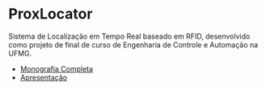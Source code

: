 # ProxLocator

Sistema de Localização em Tempo Real baseado em RFID, desenvolvido como projeto de final de curso de Engenharia de Controle e Automação na UFMG.

- [Monografia Completa](../docs/monografia.pdf)
- [Apresentação]("../docs/apresentacao.pdf")
